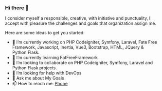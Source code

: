 ### Hi there 👋

I consider myself a responsible, creative, with initiative and punctuality, I accept with pleasure the challenges and goals that organization assign me. 

Here are some ideas to get you started:

- 🔭 I’m currently working on PHP Codeigniter, Symfony, Laravel,
Fate Free Framework, Javascript, Inertia, Vue3, Bootstrap, HTML, JQuery & Python Flask.
- 🌱 I’m currently learning FatFreeFramework
- 👯 I’m looking to collaborate on PHP Codeigniter, Symfony, Laravel and Python Flask projects.
- 🤔 I’m looking for help with DevOps
- 💬 Ask me about My Goals
- 📫 How to reach me: [Phone](+923205060306)
